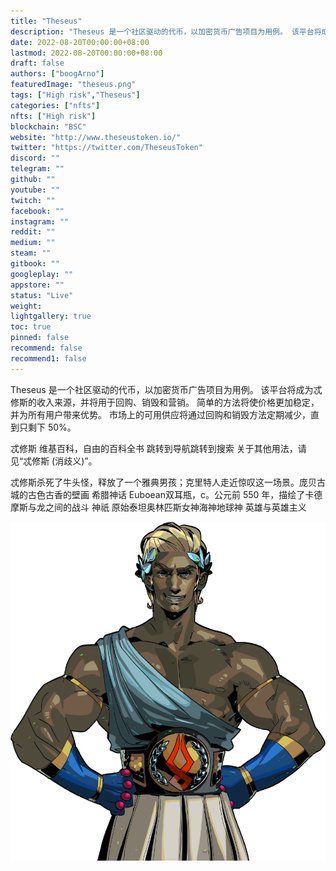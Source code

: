 ```yaml
---
title: "Theseus"
description: "Theseus 是一个社区驱动的代币，以加密货币广告项目为用例。 该平台将成为忒修斯的收入来源，并将成为您"
date: 2022-08-20T00:00:00+08:00
lastmod: 2022-08-20T00:00:00+08:00
draft: false
authors: ["boogArno"]
featuredImage: "theseus.png"
tags: ["High risk","Theseus"]
categories: ["nfts"]
nfts: ["High risk"]
blockchain: "BSC"
website: "http://www.theseustoken.io/"
twitter: "https://twitter.com/TheseusToken"
discord: ""
telegram: ""
github: ""
youtube: ""
twitch: ""
facebook: ""
instagram: ""
reddit: ""
medium: ""
steam: ""
gitbook: ""
googleplay: ""
appstore: ""
status: "Live"
weight: 
lightgallery: true
toc: true
pinned: false
recommend: false
recommend1: false
---
```

Theseus 是一个社区驱动的代币，以加密货币广告项目为用例。 该平台将成为忒修斯的收入来源，并将用于回购、销毁和营销。 简单的方法将使价格更加稳定，并为所有用户带来优势。 市场上的可用供应将通过回购和销毁方法定期减少，直到只剩下 50%。

忒修斯
维基百科，自由的百科全书
跳转到导航跳转到搜索
关于其他用法，请见“忒修斯 (消歧义)”。

忒修斯杀死了牛头怪，释放了一个雅典男孩；克里特人走近惊叹这一场景。庞贝古城的古色古香的壁画
希腊神话
Euboean双耳瓶，c。公元前 550 年，描绘了卡德摩斯与龙之间的战斗
神祇
原始泰坦奥林匹斯女神海神地球神
英雄与英雄主义

  ![R](R.png)